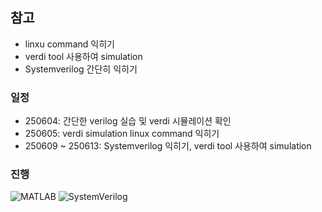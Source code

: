 ## 참고
* linxu command 익히기
* verdi tool 사용하여 simulation 
* Systemverilog 간단히 익히기

### 일정  
* 250604: 간단한 verilog 실습 및 verdi 시뮬레이션 확인
* 250605: verdi simulation linux command 익히기
* 250609 ~ 250613: Systemverilog 익히기, verdi tool 사용하여 simulation

### 진행

<p>
  <img src="https://img.shields.io/badge/MATLAB-0076A8?style=for-the-badge&logoColor=white" alt="MATLAB" />
  <img src="https://img.shields.io/badge/SystemVerilog-007ACC?style=for-the-badge&logoColor=white" alt="SystemVerilog" />
</p>
